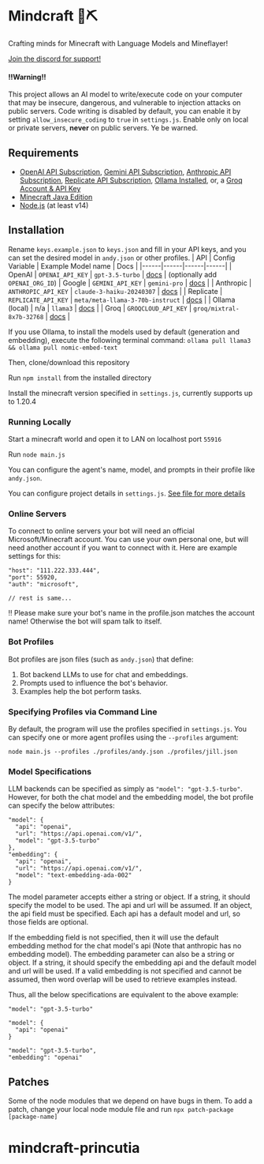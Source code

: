 # Mindcraft 🧠⛏️

Crafting minds for Minecraft with Language Models and Mineflayer!

[Join the discord for support!](https://discord.gg/ZsrAAByEnr)

#### ‼️Warning‼️

This project allows an AI model to write/execute code on your computer that may be insecure, dangerous, and vulnerable to injection attacks on public servers. Code writing is disabled by default, you can enable it by setting `allow_insecure_coding` to `true` in `settings.js`. Enable only on local or private servers, **never** on public servers. Ye be warned.

## Requirements

- [OpenAI API Subscription](https://openai.com/blog/openai-api), [Gemini API Subscription](https://aistudio.google.com/app/apikey), [Anthropic API Subscription](https://docs.anthropic.com/claude/docs/getting-access-to-claude), [Replicate API Subscription](https://replicate.com/), [Ollama Installed](https://ollama.com/download), or, a [Groq Account & API Key](https://console.groq.com/keys)
- [Minecraft Java Edition](https://www.minecraft.net/en-us/store/minecraft-java-bedrock-edition-pc)
- [Node.js](https://nodejs.org/) (at least v14)

## Installation

Rename `keys.example.json` to `keys.json` and fill in your API keys, and you can set the desired model in `andy.json` or other profiles.
| API | Config Variable | Example Model name | Docs |
|------|------|------|------|
| OpenAI | `OPENAI_API_KEY` | `gpt-3.5-turbo` | [docs](https://platform.openai.com/docs/models) | (optionally add `OPENAI_ORG_ID`)
| Google | `GEMINI_API_KEY` | `gemini-pro` | [docs](https://ai.google.dev/gemini-api/docs/models/gemini) |
| Anthropic | `ANTHROPIC_API_KEY` | `claude-3-haiku-20240307` | [docs](https://docs.anthropic.com/claude/docs/models-overview) |
| Replicate | `REPLICATE_API_KEY` | `meta/meta-llama-3-70b-instruct` | [docs](https://replicate.com/collections/language-models) |
| Ollama (local) | n/a | `llama3` | [docs](https://ollama.com/library) |
| Groq | `GROQCLOUD_API_KEY` | `groq/mixtral-8x7b-32768` | [docs](https://console.groq.com/docs/models) |

If you use Ollama, to install the models used by default (generation and embedding), execute the following terminal command:
`ollama pull llama3 && ollama pull nomic-embed-text`

Then, clone/download this repository

Run `npm install` from the installed directory

Install the minecraft version specified in `settings.js`, currently supports up to 1.20.4

### Running Locally

Start a minecraft world and open it to LAN on localhost port `55916`

Run `node main.js`

You can configure the agent's name, model, and prompts in their profile like `andy.json`.

You can configure project details in `settings.js`. [See file for more details](settings.js)

### Online Servers
To connect to online servers your bot will need an official Microsoft/Minecraft account. You can use your own personal one, but will need another account if you want to connect with it. Here are example settings for this:
```
"host": "111.222.333.444",
"port": 55920,
"auth": "microsoft",

// rest is same...
```
‼️ Please make sure your bot's name in the profile.json matches the account name! Otherwise the bot will spam talk to itself.

### Bot Profiles

Bot profiles are json files (such as `andy.json`) that define:

1. Bot backend LLMs to use for chat and embeddings.
2. Prompts used to influence the bot's behavior.
3. Examples help the bot perform tasks.

### Specifying Profiles via Command Line

By default, the program will use the profiles specified in `settings.js`. You can specify one or more agent profiles using the `--profiles` argument:

`node main.js --profiles ./profiles/andy.json ./profiles/jill.json`

### Model Specifications

LLM backends can be specified as simply as `"model": "gpt-3.5-turbo"`. However, for both the chat model and the embedding model, the bot profile can specify the below attributes:

```
"model": {
  "api": "openai",
  "url": "https://api.openai.com/v1/",
  "model": "gpt-3.5-turbo"
},
"embedding": {
  "api": "openai",
  "url": "https://api.openai.com/v1/",
  "model": "text-embedding-ada-002"
}
```

The model parameter accepts either a string or object. If a string, it should specify the model to be used. The api and url will be assumed. If an object, the api field must be specified. Each api has a default model and url, so those fields are optional.

If the embedding field is not specified, then it will use the default embedding method for the chat model's api (Note that anthropic has no embedding model). The embedding parameter can also be a string or object. If a string, it should specify the embedding api and the default model and url will be used. If a valid embedding is not specified and cannot be assumed, then word overlap will be used to retrieve examples instead.

Thus, all the below specifications are equivalent to the above example:

```
"model": "gpt-3.5-turbo"
```
```
"model": {
  "api": "openai"
}
```
```
"model": "gpt-3.5-turbo",
"embedding": "openai"
```

## Patches

Some of the node modules that we depend on have bugs in them. To add a patch, change your local node module file and run `npx patch-package [package-name]`
# mindcraft-princutia
